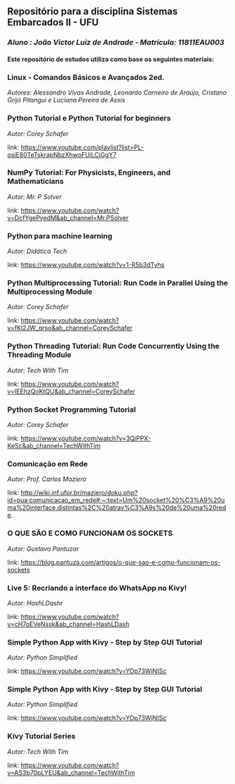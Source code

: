## **Repositório para a disciplina Sistemas Embarcados II - UFU**
### *Aluno : João Victor Luiz de Andrade - Matricula: 11811EAU003*

#### **Este repositório de estudos  utiliza como base os seguintes materiais:**

### Linux - Comandos Básicos e Avançados 2ed.
*Autores: Alessandro Vivas Andrade, Leonardo Carneiro de Araújo, Cristano Grijó Pitangui e Luciana Pereira de Assis*


### Python Tutorial e Python Tutorial for beginners
*Autor: Corey Schafer*

link: https://www.youtube.com/playlist?list=PL-osiE80TeTskrapNbzXhwoFUiLCjGgY7


### NumPy Tutorial: For Physicists, Engineers, and Mathematicians
*Autor: Mr. P Solver*

link: https://www.youtube.com/watch?v=DcfYgePyedM&ab_channel=Mr.PSolver

### Python para machine learning
*Autor: Didática Tech*

link: https://www.youtube.com/watch?v=1-R5b3dTvhs

### Python Multiprocessing Tutorial: Run Code in Parallel Using the Multiprocessing Module
*Autor: Corey Schafer*

link: https://www.youtube.com/watch?v=fKl2JW_qrso&ab_channel=CoreySchafer

### Python Threading Tutorial: Run Code Concurrently Using the Threading Module
*Autor: Tech With Tim*

link: https://www.youtube.com/watch?v=IEEhzQoKtQU&ab_channel=CoreySchafer

### Python Socket Programming Tutorial
*Autor: Corey Schafer*

link: https://www.youtube.com/watch?v=3QiPPX-KeSc&ab_channel=TechWithTim


### Comunicação em Rede
*Autor: Prof. Carlos Maziero*

link: http://wiki.inf.ufpr.br/maziero/doku.php?id=pua:comunicacao_em_rede#:~:text=Um%20socket%20%C3%A9%20uma%20interface,distintas%2C%20atrav%C3%A9s%20de%20uma%20rede.

### O QUE SÃO E COMO FUNCIONAM OS SOCKETS
*Autor: Gustavo Pantuzar*

link: https://blog.pantuza.com/artigos/o-que-sao-e-como-funcionam-os-sockets

### Live 5: Recriando a interface do WhatsApp no Kivy!
*Autor: HashLDashr*

link: https://www.youtube.com/watch?v=cH7oEVeNssk&ab_channel=HashLDash

### Simple Python App with Kivy - Step by Step GUI Tutorial
*Autor: Python Simplified*

link: https://www.youtube.com/watch?v=YDp73WjNISc

### Simple Python App with Kivy - Step by Step GUI Tutorial
*Autor: Python Simplified*

link: https://www.youtube.com/watch?v=YDp73WjNISc

### Kivy Tutorial Series
*Autor: Tech With Tim*

link: https://www.youtube.com/watch?v=AS3b70pLYEU&ab_channel=TechWithTim

